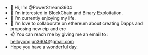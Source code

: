 - 👋 Hi, I’m @PowerStream3604
- 👀 I’m interested in BlockChain and Binary Exploitation.
- 🌱 I’m currently enjoying my life.
- 💞️ I’m love to collaborate on ethereum about creating Dapps and proposing new eip and erc
- 📫 You can reach me by giving me an email to : helloyongjun3604@gmail.com
- Hope you have a wonderful day.
<!---
PowerStream3604/PowerStream3604 is a ✨ special ✨ repository because its `README.md` (this file) appears on your GitHub profile.
You can click the Preview link to take a look at your changes.
--->
